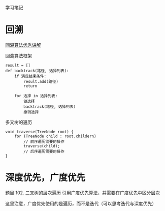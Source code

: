 学习笔记

# 回溯
[回溯算法优秀讲解](https://leetcode-cn.com/problems/permutations/solution/hui-su-suan-fa-xiang-jie-by-labuladong-2/)

回溯算法框架
```cassandraql
result = []
def backtrack(路径, 选择列表):
    if 满足结束条件:
        result.add(路径)
        return
    
    for 选择 in 选择列表:
        做选择
        backtrack(路径, 选择列表)
        撤销选择
```

多叉树的遍历
```cassandraql
void traverse(TreeNode root) {
    for (TreeNode child : root.childern)
        // 前序遍历需要的操作
        traverse(child);
        // 后序遍历需要的操作
}
```

# 深度优先，广度优先

题目 102. 二叉树的层次遍历 引用广度优先算法，并需要在广度优先中区分层次

这里注意，广度优先使用的是遍历，而不是迭代（可以思考迭代与深度优先）